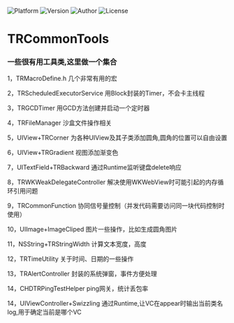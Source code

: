 
![Platform](https://img.shields.io/badge/Platform-iOS-ff69b4.svg)
![Version](https://img.shields.io/badge/Version-0.0.1-brightgreen.svg)
![Author](https://img.shields.io/badge/Author-junqingwuchu-green.svg)
![License](https://img.shields.io/badge/License-MIT-yellow.svg)

# TRCommonTools
### 一些很有用工具类,这里做一个集合

1，TRMacroDefine.h                           几个非常有用的宏 

2，TRScheduledExecutorService       用Block封装的Timer，不会卡主线程 

3，TRGCDTimer                                  用GCD方法创建并启动一个定时器  

4，TRFileManager                               沙盒文件操作相关

5，UIView+TRCorner                           为各种UIView及其子类添加圆角,圆角的位置可以自由设置

6，UIView+TRGradient                        视图添加渐变色

7，UITextField+TRBackward               通过Runtime监听键盘delete响应

8，TRWKWeakDelegateController       解决使用WKWebView时可能引起的内存循环引用问题

9，TRCommonFunction                       协同信号量控制（并发代码需要访问同一块代码控制时使用）

10，UIImage+ImageCliped                  图片一些操作，比如生成圆角图片

11，NSString+TRStringWidth              计算文本宽度，高度

12，TRTimeUtility                                 关于时间、日期的一些操作

13，TRAlertController                           封装的系统弹窗，事件方便处理

14，CHDTRPingTestHelper                  ping网关，统计丢包率

14，UIViewController+Swizzling           通过Runtime,让VC在appear时输出当前类名log,用于确定当前是哪个VC
